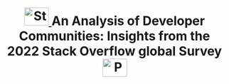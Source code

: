 <h1 align="center"> <a href="https://stackoverflow.com/" target="_blank"> <img src="https://github.com/roopadm/AnalyzingDevSurvey-Data-analysis-using-Python/blob/main/Images/Stack_Overflow-Logo.wine.png" alt="StackOverflow" width="55" height="40"/> </a> An Analysis of Developer Communities: Insights from the 2022 Stack Overflow global Survey<a href="https://docs.python.org/3/" target="_blank"> <img src="https://github.com/roopadm/AnalyzingDevSurvey-Data-analysis-using-Python/blob/main/Images/768px-Python.svg.png" alt="Python" width="55" height="40"/> </a> </h1>

